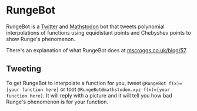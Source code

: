 RungeBot
========
RungeBot is a [Twitter](https://twitter.com/RungeBot) and [Mathstodon](https://mathstodon.xyz/@RungeBot) bot that tweets polynomial interpolations of functions using
equidistant points and Chebyshev points to show Runge's phenomenon.

There's an explanation of what RungeBot does at [mscroggs.co.uk/blog/57](https://mscroggs.co.uk/blog/57).

Tweeting
--------
To get RungeBot to interpolate a function for you, tweet `@RungeBot f(x)=[your function here]` or toot `@RungeBot@mathstodon.xyz f(x)=[your function here]`.
It will reply with a picture and it will tell you how bad Runge's phenomenon is for your function.
